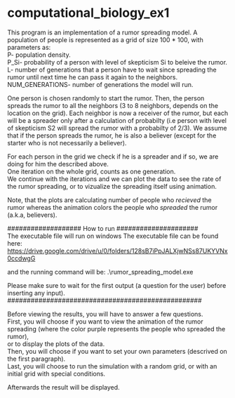 # computational_biology_ex1

This program is an implementation of a rumor spreading model. A population of people is represented as a grid of size 100 * 100, with parameters as:  
P- population density.  
P_Si- probability of a person with level of skepticism Si to beleive the rumor.  
L- number of generations that a person have to wait since spreading the rumor until next time he can pass it again to the neighbors.  
NUM_GENERATIONS- number of generations the model will run.  

One person is chosen randomly to start the rumor. Then, the person spreads the rumor to all the neighbors (3 to 8 neighbors, depends on the location on the grid). Each neighbor is now a receiver of the rumor, but each will be a spreader only after a calculation of probabilty (i.e person with level of skepticism S2 will spread the rumor with a probabilty of 2/3). We assume that if the person spreads the rumor, he is also a believer (except for the starter who is not necessarily a believer).  

For each person in the grid we check if he is a spreader and if so, we are doing for him the described above.  
One iteration on the whole grid, counts as one generation.  
We continue with the iterations and we can plot the data to see the rate of the rumor spreading, or to vizualize the spreading itself using animation.

Note, that the plots are calculating number of people who *recieved* the rumor whereas the animation colors the people who *spreaded* the rumor (a.k.a, believers).  


################### How to run #####################   
The executable file will run on windows
The executable file can be found here: https://drive.google.com/drive/u/0/folders/128sB7iPpJALXjwNSs87UKYVNx0ccdwgG  

and the running command will be: .\rumor_spreading_model.exe

Please make sure to wait for the first output (a question for the user) before inserting any input).  
##################################################  
    
Before viewing the results, you will have to answer a few questions.  
First, you will choose if you want to view the animation of the rumor spreading (where the color purple represents the people who spreaded the rumor),   
or to display the plots of the data.  
Then, you will choose if you want to set your own parameters (descrived on the first paragraph).  
Last, you will choose to run the simulation with a random grid, or with an initial grid with special conditions.

Afterwards the result will be displayed.
